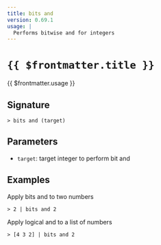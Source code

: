```yaml
---
title: bits and
version: 0.69.1
usage: |
  Performs bitwise and for integers
---
```


# <code>{{ $frontmatter.title }}</code>

<div style='white-space: pre-wrap;'>{{ $frontmatter.usage }}</div>

## Signature

```> bits and (target)```

## Parameters

 -  `target`: target integer to perform bit and

## Examples

Apply bits and to two numbers
```shell
> 2 | bits and 2
```

Apply logical and to a list of numbers
```shell
> [4 3 2] | bits and 2
```
